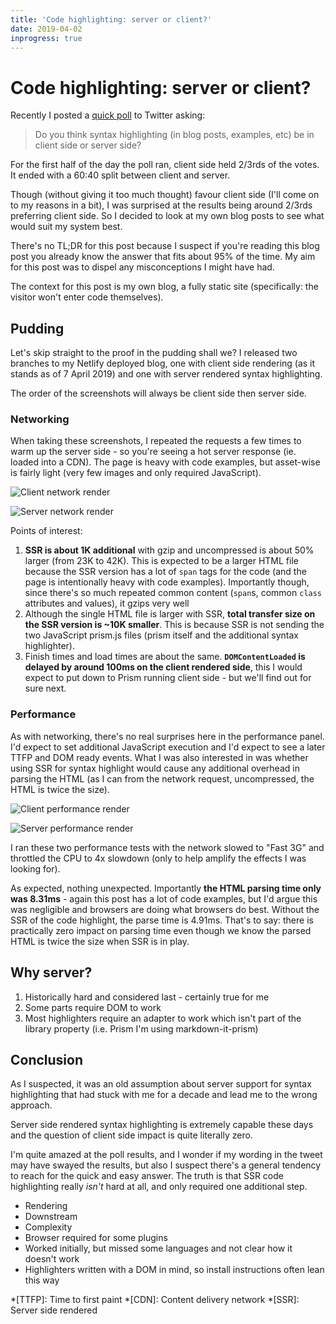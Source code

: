 ```yaml
---
title: 'Code highlighting: server or client?'
date: 2019-04-02
inprogress: true
---
```


# Code highlighting: server or client?

Recently I posted a [quick poll](https://mobile.twitter.com/rem/status/1112821258259922950) to Twitter asking:

> Do you think syntax highlighting (in blog posts, examples, etc) be in client side or server side?

For the first half of the day the poll ran, client side held 2/3rds of the votes. It ended with a 60:40 split between client and server.

Though (without giving it too much thought) favour client side (I'll come on to my reasons in a bit), I was surprised at the results being around 2/3rds preferring client side. So I decided to look at my own blog posts to see what would suit my system best.

There's no TL;DR for this post because I suspect if you're reading this blog post you already know the answer that fits about 95% of the time. My aim for this post was to dispel any misconceptions I might have had.

<!--more-->

The context for this post is my own blog, a fully static site (specifically: the visitor won't enter code themselves).

## Pudding

Let's skip straight to the proof in the pudding shall we? I released two branches to my Netlify deployed blog, one with client side rendering (as it stands as of 7 April 2019) and one with server rendered syntax highlighting.

The order of the screenshots will always be client side then server side.

### Networking

When taking these screenshots, I repeated the requests a few times to warm up the server side - so you're seeing a hot server response (ie. loaded into a CDN). The page is heavy with code examples, but asset-wise is fairly light (very few images and only required JavaScript).

![Client network render](/images/code-highlight/client-network.png)

![Server network render](/images/code-highlight/server-network.png)

Points of interest:

1. **SSR is about 1K additional** with gzip and uncompressed is about 50% larger (from 23K to 42K). This is expected to be a larger HTML file because the SSR version has a lot of `span` tags for the code (and the page is intentionally heavy with code examples). Importantly though, since there's so much repeated common content (`span`s, common `class` attributes and values), it gzips very well
2. Although the single HTML file is larger with SSR, **total transfer size on the SSR version is ~10K smaller**. This is because SSR is not sending the two JavaScript prism.js files (prism itself and the additional syntax highlighter).
3. Finish times and load times are about the same. **`DOMContentLoaded` is delayed by around 100ms on the client rendered side**, this I would expect to put down to Prism running client side - but we'll find out for sure next.

### Performance

As with networking, there's no real surprises here in the performance panel. I'd expect to set additional JavaScript execution and I'd expect to see a later TTFP and DOM ready events. What I was also interested in was whether using SSR for syntax highlight would cause any additional overhead in parsing the HTML (as I can from the network request, uncompressed, the HTML is twice the size).

![Client performance render](/images/code-highlight/client-perf.png)

![Server performance render](/images/code-highlight/server-perf.png)

I ran these two performance tests with the network slowed to "Fast 3G" and throttled the CPU to 4x slowdown (only to help amplify the effects I was looking for).

As expected, nothing unexpected. Importantly **the HTML parsing time only was 8.31ms** - again this post has a lot of code examples, but I'd argue this was negligible and browsers are doing what browsers do best. Without the SSR of the code highlight, the parse time is 4.91ms. That's to say: there is practically zero impact on parsing time even though we know the parsed HTML is twice the size when SSR is in play.


## Why server?

1. Historically hard and considered last - certainly true for me
2. Some parts require DOM to work
3. Most highlighters require an adapter to work which isn't part of the library property (i.e. Prism I'm using markdown-it-prism)

## Conclusion

As I suspected, it was an old assumption about server support for syntax highlighting that had stuck with me for a decade and lead me to the wrong approach.

Server side rendered syntax highlighting is extremely capable these days and the question of client side impact is quite literally zero.

I'm quite amazed at the poll results, and I wonder if my wording in the tweet may have swayed the results, but also I suspect there's a general tendency to reach for the quick and easy answer. The truth is that SSR code highlighting really _isn't_ hard at all, and only required one additional step.


- Rendering
- Downstream
- Complexity
- Browser required for some plugins
- Worked initially, but missed some languages and not clear how it doesn't work
- Highlighters written with a DOM in mind, so install instructions often lean this way

*[TTFP]: Time to first paint
*[CDN]: Content delivery network
*[SSR]: Server side rendered
